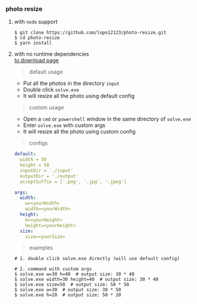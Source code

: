 ### photo resize

1. with `node` support  
   ```shell
   $ git clone https://github.com/lopo12123/photo-resize.git
   $ cd photo-resize
   $ yarn install
   ```

2. with no runtime dependencies  
[to download page](https://github.com/lopo12123/photo-resize/releases/tag/v0.0.2)

    > default usage

   - Put all the photos in the directory `input`
   - Double click `solve.exe`
   - It will resize all the photo using default config
    
    > custom usage

   - Open a `cmd` or `powershell` window in the same directory of `solve.exe`
   - Enter `solve.exe` with custom args
   - It will resize all the photo using custom config

    > configs
    
    ```yaml
    default:
      width = 50
      height = 50
      inputDir = './input'
      outputDir = './output'
      acceptSuffix = ['.png', '.jpg', '.jpeg']
    
    args:
      width:
        w=<yourWidth>
        width=<yourWidth>
      height:
        h=<yourHeight>
        height=<yourHeight>
      size:
        size=<yourSize>
    ```
    
    > examples
    
    ```shell
    # 1. double click solve.exe directly (will use default config)
    
    # 2. command with custom args
    $ solve.exe w=30 h=40  # output size: 30 * 40
    $ solve.exe width=30 height=40  # output size: 30 * 40
    $ solve.exe size=50  # output size: 50 * 50
    $ solve.exe w=30  # output size: 30 * 50
    $ solve.exe h=20  # output size: 50 * 20
    ```